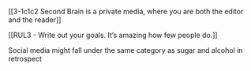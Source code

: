 [[3-1c1c2 Second Brain is a private media, where you are both the editor and the reader]]

[[RUL3 - Write out your goals. It’s amazing how few people do.]]

Social media might fall under the same category as sugar and alcohol in retrospect